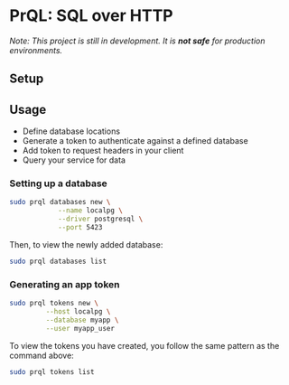 # PrQL: SQL over HTTP

_Note: This project is still in development. It is __not safe__ for production environments._

## Setup


## Usage

- Define database locations
- Generate a token to authenticate against a defined database
- Add token to request headers in your client
- Query your service for data


### Setting up a database
```sh
sudo prql databases new \
            --name localpg \
            --driver postgresql \
            --port 5423
```
Then, to view the newly added database:
```sh
sudo prql databases list
```
### Generating an app token
```sh
sudo prql tokens new \
         --host localpg \
         --database myapp \
         --user myapp_user
```
To view the tokens you have created, you follow the same pattern as the command above:
```sh
sudo prql tokens list
```
